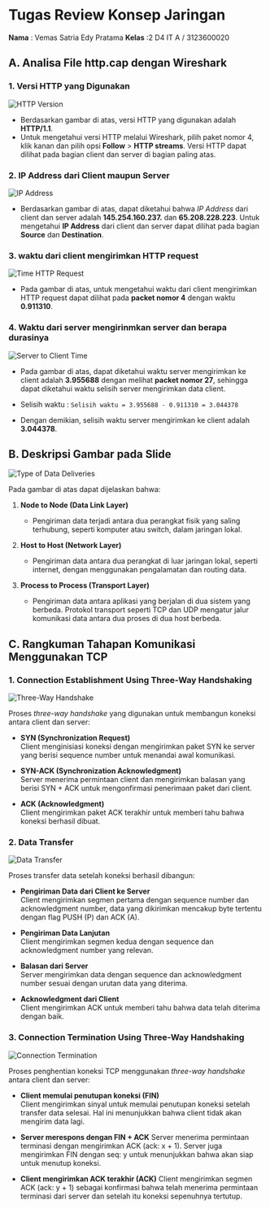 # Tugas Review Konsep Jaringan

**Nama** : Vemas Satria Edy Pratama
**Kelas** :2 D4 IT A / 3123600020 

## A. Analisa File http.cap dengan Wireshark

### 1. Versi HTTP yang Digunakan
![HTTP Version](./img/HTTP-Version.png)

- Berdasarkan gambar di atas, versi HTTP yang digunakan adalah **HTTP/1.1**.
- Untuk mengetahui versi HTTP melalui Wireshark, pilih paket nomor 4, klik kanan dan pilih opsi **Follow** > **HTTP streams**. Versi HTTP dapat dilihat pada bagian client dan server di bagian paling atas.

### 2. IP Address dari Client maupun Server
![IP Address](./img/IP-Address.png)
- Berdasarkan gambar di atas, dapat diketahui bahwa *IP Address* dari client dan server adalah **145.254.160.237.** dan **65.208.228.223**. Untuk mengetahui **IP Address** dari client dan server dapat dilihat pada bagian **Source** dan **Destination**.

### 3. waktu dari client mengirimkan HTTP request
![Time HTTP Request](./img/Time-Request.png)
- Pada gambar di atas, untuk mengetahui waktu dari client mengirimkan HTTP request dapat dilihat pada **packet nomor 4** dengan waktu **0.911310**.

### 4. Waktu dari server mengirinmkan server dan berapa durasinya
![Server to Client Time](./img/Server-to-Client.png)
- Pada gambar di atas, dapat diketahui waktu server mengirimkan ke client adalah **3.955688** dengan melihat **packet nomor 27**, sehingga dapat diketahui waktu selisih server mengirimkan data client.

- Selisih waktu :
  `Selisih waktu = 3.955688 - 0.911310 = 3.044378`

- Dengan demikian, selisih waktu server mengirimkan ke client adalah **3.044378**.

## B. Deskripsi Gambar pada Slide
![Type of Data Deliveries](./img/Type-of-Data-Deliveries.png)

Pada gambar di atas dapat dijelaskan bahwa:

1. **Node to Node (Data Link Layer)**
   - Pengiriman data terjadi antara dua perangkat fisik yang saling terhubung, seperti komputer atau switch, dalam jaringan lokal.

2. **Host to Host (Network Layer)**
   - Pengiriman data antara dua perangkat di luar jaringan lokal, seperti internet, dengan menggunakan pengalamatan dan routing data.

3. **Process to Process (Transport Layer)**
   - Pengiriman data antara aplikasi yang berjalan di dua sistem yang berbeda. Protokol transport seperti TCP dan UDP mengatur jalur komunikasi data antara dua proses di dua host berbeda.

## C. Rangkuman Tahapan Komunikasi Menggunakan TCP

### 1. Connection Establishment Using Three-Way Handshaking
![Three-Way Handshake](./img/connection-establishment-using-three-way-handshaking.png)

Proses *three-way handshake* yang digunakan untuk membangun koneksi antara client dan server:

- **SYN (Synchronization Request)**  
  Client menginisiasi koneksi dengan mengirimkan paket SYN ke server yang berisi sequence number untuk menandai awal komunikasi.

- **SYN-ACK (Synchronization Acknowledgment)**  
  Server menerima permintaan client dan mengirimkan balasan yang berisi SYN + ACK untuk mengonfirmasi penerimaan paket dari client.

- **ACK (Acknowledgment)**  
  Client mengirimkan paket ACK terakhir untuk memberi tahu bahwa koneksi berhasil dibuat.

### 2. Data Transfer
![Data Transfer](./img/Data-Transfer.png)

Proses transfer data setelah koneksi berhasil dibangun:

- **Pengiriman Data dari Client ke Server**  
  Client mengirimkan segmen pertama dengan sequence number dan acknowledgment number, data yang dikirimkan mencakup byte tertentu dengan flag PUSH (P) dan ACK (A).

- **Pengiriman Data Lanjutan**  
  Client mengirimkan segmen kedua dengan sequence dan acknowledgment number yang relevan.

- **Balasan dari Server**  
  Server mengirimkan data dengan sequence dan acknowledgment number sesuai dengan urutan data yang diterima.

- **Acknowledgment dari Client**  
  Client mengirimkan ACK untuk memberi tahu bahwa data telah diterima dengan baik.

### 3. Connection Termination Using Three-Way Handshaking
![Connection Termination](./img/Connection-termination-using-three-way-handshaking.png)

Proses penghentian koneksi TCP menggunakan *three-way handshake* antara client dan server:

- **Client memulai penutupan koneksi (FIN)**  
  Client mengirimkan sinyal untuk memulai penutupan koneksi setelah transfer data selesai. Hal ini menunjukkan bahwa client tidak akan mengirim data lagi.

- **Server merespons dengan FIN + ACK**
  Server menerima permintaan terminasi dengan mengirimkan ACK (ack: x + 1). Server juga mengirimkan FIN dengan seq: y untuk menunjukkan bahwa akan siap untuk menutup koneksi.

- **Client mengirimkan ACK terakhir (ACK)**
  Client mengirimkan segmen ACK (ack: y + 1) sebagai konfirmasi bahwa telah menerima permintaan terminasi dari server dan setelah itu koneksi sepenuhnya tertutup.
